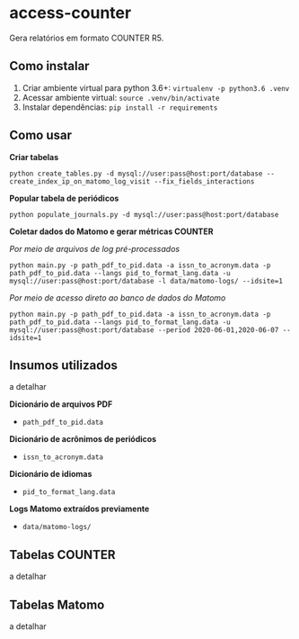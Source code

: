 # access-counter

Gera relatórios em formato COUNTER R5.

## Como instalar
1. Criar ambiente virtual para python 3.6+: `virtualenv -p python3.6 .venv`
2. Acessar ambiente virtual: `source .venv/bin/activate`
2. Instalar dependências: `pip install -r requirements`

## Como usar

__Criar tabelas__

`python create_tables.py -d mysql://user:pass@host:port/database --create_index_ip_on_matomo_log_visit --fix_fields_interactions`


__Popular tabela de periódicos__

`python populate_journals.py -d mysql://user:pass@host:port/database`

__Coletar dados do Matomo e gerar métricas COUNTER__

_Por meio de arquivos de log pré-processados_

`python main.py -p path_pdf_to_pid.data -a issn_to_acronym.data -p path_pdf_to_pid.data --langs pid_to_format_lang.data -u mysql://user:pass@host:port/database -l data/matomo-logs/ --idsite=1`

_Por meio de acesso direto ao banco de dados do Matomo_

`python main.py -p path_pdf_to_pid.data -a issn_to_acronym.data -p path_pdf_to_pid.data --langs pid_to_format_lang.data -u mysql://user:pass@host:port/database --period 2020-06-01,2020-06-07 --idsite=1`

## Insumos utilizados
a detalhar

__Dicionário de arquivos PDF__
- `path_pdf_to_pid.data`
 
__Dicionário de acrônimos de periódicos__
- `issn_to_acronym.data`

__Dicionário de idiomas__
- `pid_to_format_lang.data`

__Logs Matomo extraídos previamente__
- `data/matomo-logs/`


## Tabelas COUNTER
a detalhar

## Tabelas Matomo
a detalhar
